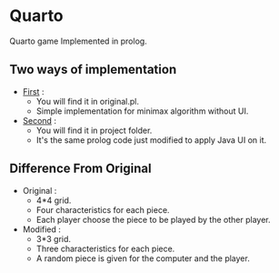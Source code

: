 # Quarto
Quarto game Implemented in prolog.

## Two ways of implementation
* [First](https://github.com/NardeenMokhless/QuartoGame/blob/master/original.pl) :
  * You will find it in original.pl.
  * Simple implementation for minimax algorithm without UI.
* [Second](https://github.com/NardeenMokhless/QuartoGame/blob/master/Project/quarto.pl) :
  * You will find it in project folder.
  * It's the same prolog code just modified to apply Java UI on it.

## Difference From Original
* Original :
  * 4*4 grid.
  * Four characteristics for each piece.
  * Each player choose the piece to be played by the other player.
* Modified :
  * 3*3 grid.
  * Three characteristics for each piece.
  * A random piece is given for the computer and the player.
